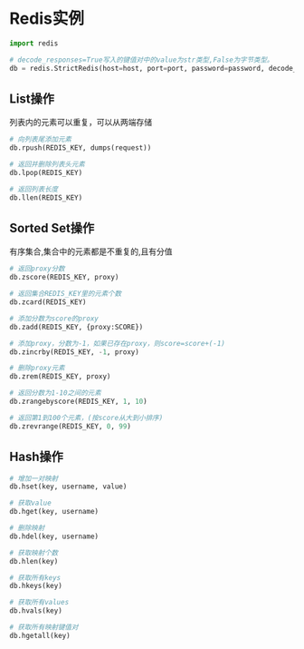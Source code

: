 # Redis实例

```python
import redis

# decode_responses=True写入的键值对中的value为str类型,False为字节类型。
db = redis.StrictRedis(host=host, port=port, password=password, decode_responses=True)
```

## List操作

列表内的元素可以重复，可以从两端存储

```python
# 向列表尾添加元素
db.rpush(REDIS_KEY, dumps(request))

# 返回并删除列表头元素
db.lpop(REDIS_KEY)

# 返回列表长度
db.llen(REDIS_KEY)
```

## Sorted Set操作

有序集合,集合中的元素都是不重复的,且有分值

```python
# 返回proxy分数
db.zscore(REDIS_KEY, proxy)

# 返回集合REDIS_KEY里的元素个数
db.zcard(REDIS_KEY)

# 添加分数为score的proxy
db.zadd(REDIS_KEY, {proxy:SCORE})

# 添加proxy，分数为-1，如果已存在proxy，则score=score+(-1)
db.zincrby(REDIS_KEY, -1, proxy)

# 删除proxy元素
db.zrem(REDIS_KEY, proxy)

# 返回分数为1-10之间的元素
db.zrangebyscore(REDIS_KEY, 1, 10)

# 返回第1到100个元素，(按score从大到小排序)
db.zrevrange(REDIS_KEY, 0, 99)
```

## Hash操作

```python
# 增加一对映射
db.hset(key, username, value)

# 获取value
db.hget(key, username)

# 删除映射
db.hdel(key, username)

# 获取映射个数
db.hlen(key)

# 获取所有keys
db.hkeys(key)

# 获取所有values
db.hvals(key)

# 获取所有映射键值对
db.hgetall(key)
```
